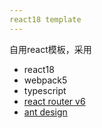 ```yaml
---
react18 template
---
```


自用react模板，采用

* react18
* webpack5
* typescript
* [react router v6](https://reactrouter.com/)
* [ant design](https://ant.design/index-cn)

